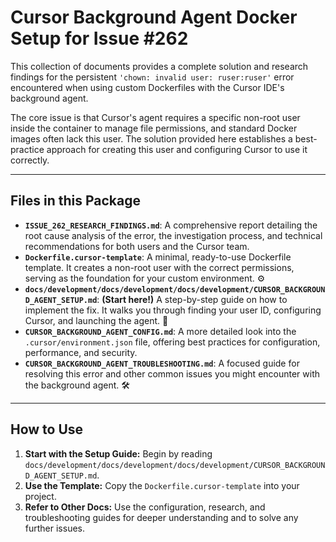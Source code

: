 # Cursor Background Agent Docker Setup for Issue #262

This collection of documents provides a complete solution and research findings for the persistent `'chown: invalid user: ruser:ruser'` error encountered when using custom Dockerfiles with the Cursor IDE's background agent.

The core issue is that Cursor's agent requires a specific non-root user inside the container to manage file permissions, and standard Docker images often lack this user. The solution provided here establishes a best-practice approach for creating this user and configuring Cursor to use it correctly.

---

## Files in this Package

* **`ISSUE_262_RESEARCH_FINDINGS.md`**: A comprehensive report detailing the root cause analysis of the error, the investigation process, and technical recommendations for both users and the Cursor team.
* **`Dockerfile.cursor-template`**: A minimal, ready-to-use Dockerfile template. It creates a non-root user with the correct permissions, serving as the foundation for your custom environment. ⚙️
* **`docs/development/docs/development/docs/development/CURSOR_BACKGROUND_AGENT_SETUP.md`**: **(Start here!)** A step-by-step guide on how to implement the fix. It walks you through finding your user ID, configuring Cursor, and launching the agent. 🚀
* **`CURSOR_BACKGROUND_AGENT_CONFIG.md`**: A more detailed look into the `.cursor/environment.json` file, offering best practices for configuration, performance, and security.
* **`CURSOR_BACKGROUND_AGENT_TROUBLESHOOTING.md`**: A focused guide for resolving this error and other common issues you might encounter with the background agent. 🛠️

---

## How to Use

1.  **Start with the Setup Guide:** Begin by reading `docs/development/docs/development/docs/development/CURSOR_BACKGROUND_AGENT_SETUP.md`.
2.  **Use the Template:** Copy the `Dockerfile.cursor-template` into your project.
3.  **Refer to Other Docs:** Use the configuration, research, and troubleshooting guides for deeper understanding and to solve any further issues.
